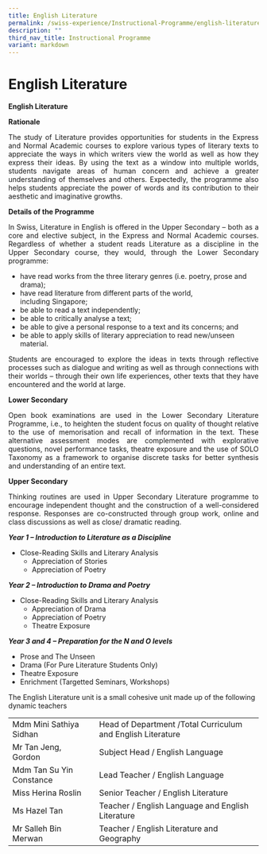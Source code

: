 ```yaml
---
title: English Literature
permalink: /swiss-experience/Instructional-Programme/english-literature/
description: ""
third_nav_title: Instructional Programme
variant: markdown
---
```

# English Literature

**English Literature**

**Rationale**

<p style="text-align: justify;">The study of Literature provides opportunities for students in the Express and Normal Academic courses to explore various types of literary texts to appreciate the ways in which writers view the world as well as how they express their ideas. By using the text as a window into multiple worlds, students navigate areas of human concern and achieve a greater understanding of themselves and others. Expectedly, the programme also helps students appreciate the power of words and its contribution to their aesthetic and imaginative growths.</p>

**Details of the Programme**

<p style="text-align: justify;">In Swiss, Literature in English is offered in the Upper Secondary – both as a core and elective subject, in the Express and Normal Academic courses. Regardless of whether a student reads Literature as a discipline in the Upper Secondary course, they would, through the Lower Secondary programme:</p>

*   have read works from the three literary genres (i.e. poetry, prose and drama);
*   have read literature from different parts of the world, including&nbsp;Singapore;
*   be able to read a text independently;
*   be able to critically analyse a text;
*   be able to give a personal response to a text and its concerns; and
*   be able to apply skills of literary appreciation to read new/unseen material.

<p style="text-align: justify;">Students are encouraged to explore the ideas in texts through reflective processes such as dialogue and writing as well as through connections with their worlds – through their own life experiences, other texts that they have encountered and the world at large.</p>

**Lower Secondary**

<p style="text-align: justify;">Open book examinations are used in the Lower Secondary Literature Programme, i.e., to heighten the student focus on quality of thought relative to the use of memorisation and recall of information in the text. These alternative assessment modes are complemented with explorative questions, novel performance tasks, theatre exposure and the use of SOLO Taxonomy as a framework to organise discrete tasks for better synthesis and understanding of an entire text.</p>

**Upper Secondary**

<p style="text-align: justify;">Thinking routines are used in Upper Secondary Literature programme to encourage independent thought and the construction of a well-considered response. Responses are co-constructed through group work, online and class discussions as well as close/ dramatic reading.</p>

**_Year 1 – Introduction to Literature as a Discipline_**

*   Close-Reading Skills and Literary Analysis
    *   Appreciation of Stories
    *   Appreciation of Poetry

**_Year 2 – Introduction to Drama and Poetry_**

*   Close-Reading Skills and Literary Analysis
    *   Appreciation of Drama
    *   Appreciation of Poetry
    *   Theatre Exposure

**_Year 3 and 4 – Preparation for the N and O levels_**

*   Prose and The Unseen
*   Drama (For Pure Literature Students Only)
*   Theatre Exposure
*   Enrichment (Targetted Seminars, Workshops)

The English Literature unit is a small cohesive unit made up of the following dynamic teachers

|  |  |
|---|---|
| Mdm Mini Sathiya Sidhan | Head  of Department /Total Curriculum and English Literature |
| Mr Tan Jeng, Gordon | Subject Head / English Language |
| Mdm Tan Su Yin Constance | Lead Teacher / English Language |
| Miss Herina Roslin | Senior Teacher / English Literature |
| Ms Hazel Tan | Teacher / English Language and English Literature |
| Mr Salleh Bin Merwan | Teacher / English Literature and Geography |